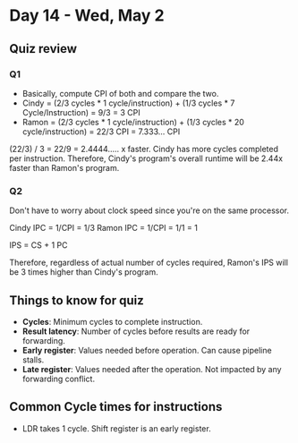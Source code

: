 # Day 14 - Wed, May 2

## Quiz review

### Q1
- Basically, compute CPI of both and compare the two.
- Cindy = (2/3 cycles * 1 cycle/instruction) + (1/3 cycles * 7 Cycle/Instruction) = 9/3 = 3 CPI
- Ramon = (2/3 cycles * 1 cycle/instruction) + (1/3 cycles * 20 cycle/instruction) = 22/3 CPI = 7.333... CPI

(22/3) / 3 = 22/9 = 2.4444..... x faster. Cindy has more cycles completed per instruction. Therefore, Cindy's program's overall runtime will be 2.44x faster than Ramon's program.

### Q2
Don't have to worry about clock speed since you're on the same processor.

Cindy IPC = 1/CPI = 1/3
Ramon IPC = 1/CPI = 1/1 = 1

IPS = CS + 1 PC

Therefore, regardless of actual number of cycles required, Ramon's IPS will be 3 times higher than Cindy's program.

## Things to know for quiz
- **Cycles**: Minimum cycles to complete instruction.
- **Result latency**: Number of cycles before results are ready for forwarding.
- **Early register**: Values needed before operation. Can cause pipeline stalls.
- **Late register**: Values needed after the operation. Not impacted by any forwarding conflict.

## Common Cycle times for instructions
- LDR takes 1 cycle. Shift register is an early register.

